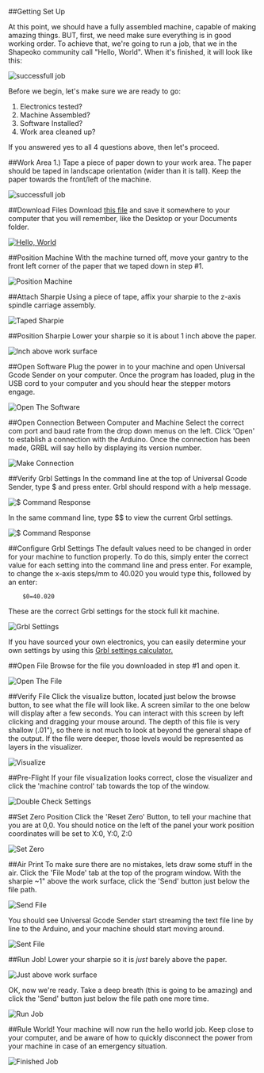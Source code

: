 ##Getting Set Up

At this point, we should have a fully assembled machine, capable of making amazing things. BUT, first, we need make sure everything is in good working order.  To achieve that, we're going to run a job, that we in the Shapeoko community call "Hello, World". When it's finished, it will look like this:

![successfull job](http://placehold.it/800x400&text=image+of+successfull+job)

Before we begin, let's make sure we are ready to go:

1. Electronics tested?
2. Machine Assembled?
3. Software Installed?
4. Work area cleaned up?


If you answered yes to all 4 questions above, then let's proceed.

##Work Area
1.) Tape a piece of paper down to your work area. The paper should be taped in landscape orientation (wider than it is tall). Keep the paper towards the front/left of the machine.

![successfull job](helloworld/paper_tape.jpg)


##Download Files
Download [this file](http://docs.shapeoko.com/helloworld2.nc) and save it somewhere to your computer that you will remember, like the Desktop or your Documents folder.

[![Hello, World](helloworld/file.png)](http://docs.shapeoko.com/content/helloworld/helloworld2.nc)


##Position Machine
With the machine turned off, move your gantry to the front left corner of the paper that we taped down in step \#1.

![Position Machine](helloworld/gantry_lower_left.jpg)


##Attach Sharpie
Using a piece of tape, affix your sharpie to the z-axis spindle carriage assembly.

![Taped Sharpie](http://placehold.it/800x400&text=image+of+taped+sharpie+to+z+gantry)


##Position Sharpie
Lower your sharpie so it is about 1 inch above the paper.

![Inch above work surface](helloworld/sharpie_close.jpg)


##Open Software
Plug the power in to your machine and open Universal Gcode Sender on your computer. Once the program has loaded, plug in the USB cord to your computer and you should hear the stepper motors engage.

![Open The Software](helloworld/ugs1.png)


##Open Connection Between Computer and Machine
Select the correct com port and baud rate from the drop down menus on the left.  Click 'Open' to establish a connection with the Arduino.  Once the connection has been made, GRBL will say hello by displaying its version number.

![Make Connection](http://placehold.it/800x400&text=image+of+open+connection+with+GRBL+version+displayed)


##Verify Grbl Settings
In the command line at the top of Universal Gcode Sender, type $ and press enter.  Grbl should respond with a help message.

![$ Command Response](http://placehold.it/800x400&text=screenshot+of+$+command+response)

In the same command line, type $$ to view the current Grbl settings.

![$ Command Response](http://placehold.it/800x400&text=screenshot+of+$$+command+response)


##Configure Grbl Settings
The default values need to be changed in order for your machine to function properly.  To do this, simply enter the correct value for each setting into the command line and press enter.  For example, to change the x-axis steps/mm to 40.020 you would type this, followed by an enter:

		$0=40.020

These are the correct Grbl settings for the stock full kit machine.

![Grbl Settings](helloworld/check_grbl_settings.png)

If you have sourced your own electronics, you can easily determine your own settings by using this [Grbl settings calculator.](http://homepage.ntlworld.com/r.j.noble/ShapeOko/grblcalc/)


##Open File
Browse for the file you downloaded in step #1 and open it.

![Open The File](helloworld/ugs2.png)


##Verify File
Click the visualize button, located just below the browse button, to see what the file will look like. A screen similar to the one below will display after a few seconds. You can interact with this screen by left clicking and dragging your mouse around. The depth of this file is very shallow (.01"), so there is not much to look at beyond the general shape of the output. If the file were deeper, those levels would be represented as layers in the visualizer.

![Visualize](helloworld/ugs_visualize.png)


##Pre-Flight
If your file visualization looks correct, close the visualizer and click the 'machine control' tab towards the top of the window.

![Double Check Settings](helloworld/ugs3.png)


##Set Zero Position
Click the 'Reset Zero' Button, to tell your machine that you are at 0,0. You should notice on the left of the panel your work position coordinates will be set to X:0, Y:0, Z:0

![Set Zero](helloworld/ugs4.png)


##Air Print
To make sure there are no mistakes, lets draw some stuff in the air.  Click the 'File Mode' tab at the top of the program window. With the sharpie ~1" above the work surface, click the 'Send' button just below the file path.

![Send File](http://placehold.it/800x400&text=image+of+sending+file)

You should see Universal Gcode Sender start streaming the text file line by line to the Arduino, and your machine should start moving around.

![Sent File](http://placehold.it/800x400&text=image+of+streaming+gcode)


##Run Job!
Lower your sharpie so it is *just* barely above the paper.

![Just above work surface](http://placehold.it/800x400&text=image+of+sharpie+almost+touching+paper)

OK, now we're ready. Take a deep breath (this is going to be amazing) and click the 'Send' button just below the file path one more time.

![Run Job](helloworld/ugs5.png)


##Rule World!
Your machine will now run the hello world job. Keep close to your computer, and be aware of how to quickly disconnect the power from your machine in case of an emergency situation.

![Finished Job](http://placehold.it/800x400&text=result)
